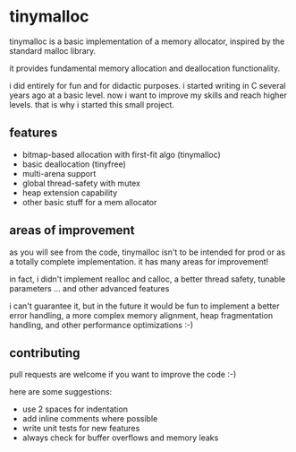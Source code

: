 # tinymalloc

tinymalloc is a basic implementation of a memory allocator, inspired by the standard malloc library.

it provides fundamental memory allocation and deallocation functionality.

i did entirely for fun and for didactic purposes. i started writing in C several years ago at a basic level. now i want to improve my skills and reach higher levels. that is why i started this small project.

## features

- bitmap-based allocation with first-fit algo (tinymalloc)
- basic deallocation (tinyfree)
- multi-arena support
- global thread-safety with mutex
- heap extension capability
- other basic stuff for a mem allocator

## areas of improvement

as you will see from the code, tinymalloc isn't to be intended for prod or as a totally complete implementation. it has many areas for improvement!

in fact, i didn't implement realloc and calloc, a better thread safety, tunable parameters ... and other advanced features

i can't guarantee it, but in the future it would be fun to implement a better error handling, a more complex memory alignment, heap fragmentation handling, and other performance optimizations :-)

## contributing

pull requests are welcome if you want to improve the code :-)

here are some suggestions:

- use 2 spaces for indentation
- add inline comments where possible
- write unit tests for new features
- always check for buffer overflows and memory leaks
